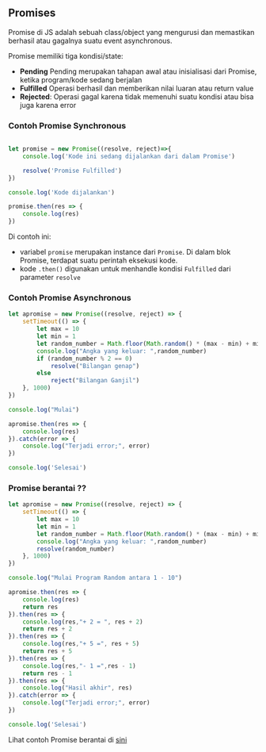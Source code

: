 
## Promises
Promise di JS adalah sebuah class/object yang mengurusi dan memastikan berhasil atau gagalnya suatu event asynchronous.

Promise memiliki tiga kondisi/state:
- **Pending**
Pending merupakan tahapan awal atau inisialisasi dari Promise, ketika program/kode sedang berjalan
- **Fulfilled**
Operasi berhasil dan memberikan nilai luaran atau return value
- **Rejected**:
Operasi gagal karena tidak memenuhi suatu kondisi atau bisa juga karena error

### Contoh Promise Synchronous
```js

let promise = new Promise((resolve, reject)=>{
	console.log('Kode ini sedang dijalankan dari dalam Promise')

	resolve('Promise Fulfilled')
})

console.log('Kode dijalankan')

promise.then(res => {
	console.log(res)
})
```
Di contoh ini:
- variabel `promise` merupakan instance dari `Promise`. Di dalam blok Promise, terdapat suatu perintah eksekusi kode.
- kode `.then()` digunakan untuk menhandle kondisi `Fulfilled` dari parameter `resolve`


### Contoh Promise Asynchronous
```js
let apromise = new Promise((resolve, reject) => {
	setTimeout(() => {
		let max = 10
		let min = 1
		let random_number = Math.floor(Math.random() * (max - min) + min)
		console.log("Angka yang keluar: ",random_number)
		if (random_number % 2 == 0)
			resolve("Bilangan genap")
		else
			reject("Bilangan Ganjil")
	}, 1000)
})

console.log("Mulai")

apromise.then(res => {
	console.log(res)
}).catch(error => {
	console.log("Terjadi error;", error)
})

console.log('Selesai')
```

### Promise berantai ??
```js
let apromise = new Promise((resolve, reject) => {
	setTimeout(() => {
		let max = 10
		let min = 1
		let random_number = Math.floor(Math.random() * (max - min) + min)
		console.log("Angka yang keluar: ",random_number)
		resolve(random_number)
	}, 1000)
})

console.log("Mulai Program Random antara 1 - 10")

apromise.then(res => {
	console.log(res)
	return res
}).then(res => {
	console.log(res,"+ 2 = ", res + 2)
	return res + 2
}).then(res => {
	console.log(res,"+ 5 =", res + 5)
	return res + 5
}).then(res => {
	console.log(res,"- 1 =",res - 1)
	return res - 1
}).then(res => {
	console.log("Hasil akhir", res)
}).catch(error => {
	console.log("Terjadi error;", error)
})

console.log('Selesai')
````
Lihat contoh Promise berantai di [sini](examples/js/promises_chain.js)
